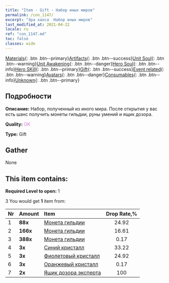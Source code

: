 ```yaml
---
title: "Item - Gift - Набор иных миров"
permalink: /con_1147/
excerpt: "Эра хаоса  Набор иных миров"
last_modified_at: 2021-04-22
locale: ru
ref: "con_1147.md"
toc: false
classes: wide
---
```

 [Materials](/ItemsRU/){: .btn .btn--primary}[Artifacts](/ItemsRU/Artifacts/){: .btn .btn--success}[Unit Soul](/ItemsRU/UnitSoul/){: .btn .btn--warning}[Unit Awakening](/ItemsRU/UnitAwakening/){: .btn .btn--danger}[Hero Soul](/ItemsRU/HeroSoul/){: .btn .btn--info}[Hero SKill](/ItemsRU/HeroSkill/){: .btn .btn--primary}[Gift](/ItemsRU/Gift/){: .btn .btn--success}[Event related](/ItemsRU/Events/){: .btn .btn--warning}[Avatars](/ItemsRU/Avatars/){: .btn .btn--danger}[Consumables](/ItemsRU/Consumables/){: .btn .btn--info}[Unknown](/ItemsRU/Unknown/){: .btn .btn--primary}

## Подробности
 **Описание:** Набор, полученный из иного мира. После открытия у вас есть шанс получить монеты гильдии, руны умений и ящик дозора.

 **Quality:** <span style="color: #DA70D6">OK</span>

 **Type:** Gift

## Gather

  None

## This item contains:

 **Required Level to open:** 1

 3 You would get **1** item  from:

  | Nr | Amount |     Item    | Drop Rate,% |
  |:---|:-------|:------------|:---------:|
  | 1 |  **88x** | [Монета гильдии](/ru/Items/con_896/) | 24.92 | 
  | 2 |  **166x** | [Монета гильдии](/ru/Items/con_896/) | 16.61 | 
  | 3 |  **388x** | [Монета гильдии](/ru/Items/con_896/) | 0.17 | 
  | 4 |  **3x** | [Синий кристалл](/ru/Items/con_716/) | 33.22 | 
  | 5 |  **3x** | [Фиолетовый кристалл](/ru/Items/con_720/) | 24.92 | 
  | 6 |  **3x** | [Оранжевый кристалл](/ru/Items/con_730/) | 0.17 | 
  | 7 |  **2x** | [Ящик дозора эксперта](/ru/Items/con_773/) | 100 | 
